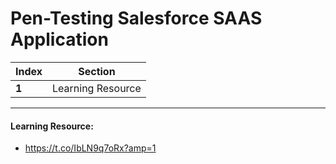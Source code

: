 # Pen-Testing Salesforce SAAS Application


Index | Section
--- | ---
**1** | Learning Resource

___


#### Learning Resource: 

* https://t.co/IbLN9q7oRx?amp=1